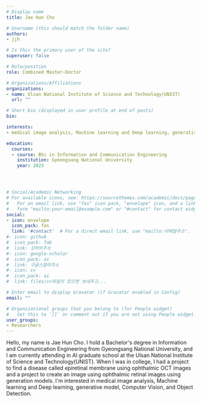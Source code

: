 ```yaml
---
# Display name
title: Jae Hun Cho

# Username (this should match the folder name)
authors: 
- jjh

# Is this the primary user of the site?
superuser: false

# Role/position
role: Combined Master-Doctor

# Organizations/Affiliations
organizations:
- name: Ulsan National Institute of Science and Technology(UNIST)
  url: ""

# Short bio (displayed in user profile at end of posts)
bio: 

interests:
- medical image analysis, Machine learning and Deep learning, generative model, Computer Vision, Object Detection

education:
  courses:
  - course: BSc in Information and Communication Engineering
    institution: Gyeongsang National University
    year: 2023




# Social/Academic Networking
# For available icons, see: https://sourcethemes.com/academic/docs/page-builder/#icons
#   For an email link, use "fas" icon pack, "envelope" icon, and a link in the
#   form "mailto:your-email@example.com" or "#contact" for contact widget.
social:
- icon: envelope
  icon_pack: fas
  link: '#contact'  # For a direct email link, use "mailto:이메일주소".
#- icon: github
#  icon_pack: fab
#  link: 깃허브주소
#- icon: google-scholar
#  icon_pack: ai
#  link: 구글스칼라주소
#- icon: cv
#  icon_pack: ai
#  link: files/cv파일이 있으면 보내주고...

# Enter email to display Gravatar (if Gravatar enabled in Config)
email: ""

# Organizational groups that you belong to (for People widget)
#   Set this to `[]` or comment out if you are not using People widget.
user_groups:
- Researchers
---
```


Hello, my name is Jae Hun Cho. I hold a Bachelor's degree in Information and Communication Engineering from Gyeongsang National University, and I am currently attending in AI graduate school at the Ulsan National Institute of Science and Technology(UNIST). When I was in college, I had a project to find a disease called epiretinal membrane using ophthalmic OCT images and a project to create an image using ophthalmic retinal images using generation models. I'm interested in medical image analysis, Machine learning and Deep learning, generative model, Computer Vision, and Object Detection.
